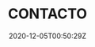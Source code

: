 ---
title: "CONTACTO"
date: 2020-12-05T00:50:29Z
draft: true
number: "+351 210 990 079"
email: "geral@prospace.pt"
street: "R. Latino Coelho, 87, Sala 22/23"
zip-code: "1050-134 Lisboa, Portugal"
google-maps: "https://www.google.com/maps/embed?pb=!1m18!1m12!1m3!1d3112.332523444351!2d-9.151223045249948!3d38.73313100663797!2m3!1f0!2f0!3f0!3m2!1i1024!2i768!4f13.1!3m3!1m2!1s0xd193374c9f15ed5%3A0x50742f6c5b691de4!2sR.%20Latino%20Coelho%2022%2023%2C%201050-133%20Lisboa!5e0!3m2!1sen!2spt!4v1607455004100!5m2!1sen!2spt"
---